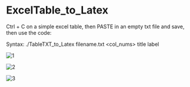 
# ExcelTable_to_Latex

Ctrl + C  on a simple excel table, then PASTE in an empty txt file and save, then use the code:


Syntax: ./TableTXT_to_Latex filename.txt <col_nums> title label 

![1](https://user-images.githubusercontent.com/20731056/111035135-4a44be00-8419-11eb-96f0-93f95bfc0bc3.png)


![2](https://user-images.githubusercontent.com/20731056/111035143-56308000-8419-11eb-8f0a-cca7e886ee09.png)


![3](https://user-images.githubusercontent.com/20731056/111035144-5761ad00-8419-11eb-8d4a-77b933190a6b.png)

